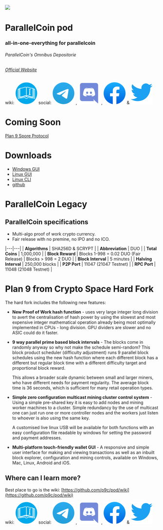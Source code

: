 [![](https://raw.githubusercontent.com/p9c/pod/master/pkg/gui/logo/logo_small.svg)](https://p9c.github.io/pod/) 
# ParallelCoin pod

### all-in-one-everything for parallelcoin

###### ParallelCoin's Omnibus Depositorie

###### [Official Website](https://parallelcoin.info)
wiki: [![](wiki.svg)](https://github.com/p9c/pod/wiki) social: [![](telegram.svg)](https://t.me/joinchat/HfF85EsLo7REf2GvuLYtkg) , [![](discord.svg)](https://discord.gg/yB9sYmm3cZ) , [![](fb.svg)](https://www.facebook.com/parallelcoin) & [![](twitter.svg)](https://twitter.com/parallelcoinduo)

# Coming Soon

[Plan 9 Spore Protocol](https://github.com/p9c/pod/wiki/phasetwo)

# Downloads

- [Windows GUI](https://download.parallelcoin.io/Parallelcoin-qt-v1.2.0.0-Win.zip)
- [Linux GUI](https://github.com/p9c/pod/releases/download/v1.2.0/parallelcoin-qt-x86_64.AppImage)
- [Linux CLI](https://github.com/p9c/pod/releases/download/1.2.0/parallelcoind-x86_64.AppImage) 
- [github](https://github.com/p9c/pod)

# ParallelCoin Legacy


## ParallelCoin specifications

- Multi-algo proof of work crypto currency.
- Fair release with no premine, no IPO and no ICO.

|---|---|
| **Algorithms** | SHA256D & SCRYPT |
| **Abbreviation** | DUO |
| **Total Coins** | 1,000,000 |
| **Block Reward** | Blocks 1-998 = 0.02 DUO (Fair Release) | Blocks > 998 = 2 DUO |
| **Block Interval** | 5 minutes |
| **Halving Interval** | 250,000 blocks |
| **P2P Port** | 11047 (21047 Testnet) |
| **RPC Port** | 11048 (21048 Testnet) |

# Plan 9 from Crypto Space Hard Fork

The hard fork includes the following new features:

- **New Proof of Work hash function** - uses very large integer long 
  division to avert the centralisation of hash power by using
  the slowest and most expensive integer mathematical operation
  already being most optimally implemented in CPUs - long division. 
  GPU dividers are slower and no ASIC could do it faster.
  
- **9 way parallel prime based block intervals** - The blocks come
  in randomly anyway so why not make the schedule semi-random?
  This block product scheduler (difficulty adjustment) runs 9
  parallel block schedules using the new hash function where each
  different block has a different but regular block time with a
  different difficulty target and proportional block reward. 
 
  This allows a broader scale dynamic between small and larger 
  miners, who have different needs for payment regularity.
  The average block time is 36 seconds, which is sufficient
  for many retail operation types.
  
- **Simple zero configuration multicast mining cluster control 
  system** - Using a simple pre-shared key it is easy to add nodes 
  and mining worker machines to a cluster. Simple redundancy by
  the use of multicast one can just run one or more controller
  nodes and the workers just listen to whoever is also using the
  same key. 
  
  A customised live linux USB will be available for 
  both functions with an easy configuration file readable by
  windows for setting the password and payment addresses.

- **Multi-platform touch-friendly wallet GUI** - A responsive and
  simple user interface for making and viewing transactions
  as well as an inbuilt block explorer, configuration and mining
  controls, available on Windows, Mac, Linux, Android and iOS.

## Where can I learn more?

Best place to go is the wiki: [https://github.com/p9c/pod/wiki](https://github.com/p9c/pod/wiki)

wiki: [![](wiki.svg)](https://github.com/p9c/pod/wiki) social: [![](telegram.svg)](https://t.me/joinchat/HfF85EsLo7REf2GvuLYtkg) , [![](discord.svg)](https://discord.gg/yB9sYmm3cZ) , [![](fb.svg)](https://www.facebook.com/parallelcoin) & [![](twitter.svg)](https://twitter.com/parallelcoinduo) 
